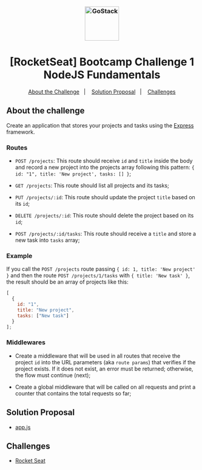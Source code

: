 <h3 align="center">
    <img alt="GoStack" src="https://rocketseat-cdn.s3-sa-east-1.amazonaws.com/bootcamp-header.png" width="90px" />
</h3>

<h1 align="center">
  [RocketSeat] Bootcamp Challenge 1<br/>NodeJS Fundamentals
</h1>

<p align="center">
  <a href="#about-the-challenge">About the Challenge</a>&nbsp;&nbsp;&nbsp;|&nbsp;&nbsp;&nbsp;
  <a href="#solution-proposal">Solution Proposal</a>&nbsp;&nbsp;&nbsp;|&nbsp;&nbsp;&nbsp;
  <a href="#challenges">Challenges</a>
</p>

## About the challenge

Create an application that stores your projects and tasks using the [Express](https://expressjs.com/pt-br/) framework.

### Routes

- `POST /projects`: This route should receive `id` and `title` inside the body and record a new project into the projects array following this pattern: `{ id: "1", title: 'New project', tasks: [] }`;

- `GET /projects`: This route should list all projects and its tasks;

- `PUT /projects/:id`: This route should update the project `title` based on its `id`;

- `DELETE /projects/:id`: This route should delete the project based on its `id`;

- `POST /projects/:id/tasks`: This route should receive a `title` and store a new task into `tasks` array;

### Example

If you call the `POST /projects` route passing `{ id: 1, title: 'New project' }` and then the route `POST /projects/1/tasks` with `{ title: 'New task' }`, the result should be an array of projects like this:

```js
[
  {
    id: "1",
    title: "New project",
    tasks: ["New task"]
  }
];
```

### Middlewares

- Create a middleware that will be used in all routes that receive the project `id` into the URL parameters (aka `route params`) that verifies if the project exists. If it does not exist, an error must be returned; otherwise, the flow must continue (next);

- Create a global middleware that will be called on all requests and print a counter that contains the total requests so far;

## Solution Proposal

- [app.js](https://github.com/renatokano/rs-bootcamp-challenge-1/blob/master/app.js)

## Challenges

- [Rocket Seat](https://github.com/Rocketseat/bootcamp-gostack-desafio-01/blob/master/README.md)
